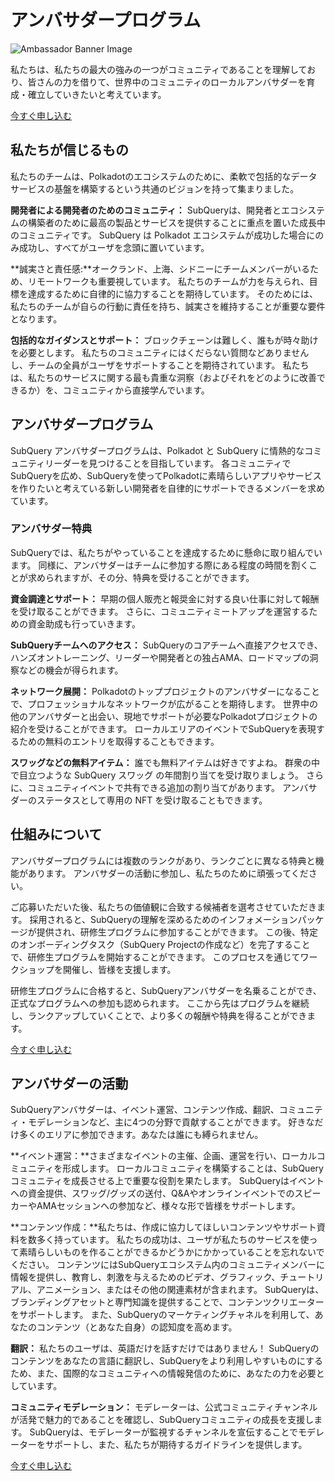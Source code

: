 # アンバサダープログラム

![Ambassador Banner Image](/assets/img/ambassador_banner.png)

私たちは、私たちの最大の強みの一つがコミュニティであることを理解しており、皆さんの力を借りて、世界中のコミュニティのローカルアンバサダーを育成・確立していきたいと考えています。

[今すぐ申し込む](https://forms.gle/GXBbJ6LDpNfM2v1X6)

## 私たちが信じるもの

私たちのチームは、Polkadotのエコシステムのために、柔軟で包括的なデータサービスの基盤を構築するという共通のビジョンを持って集まりました。

**開発者による開発者のためのコミュニティ：** SubQueryは、開発者とエコシステムの構築者のために最高の製品とサービスを提供することに重点を置いた成長中のコミュニティです。 SubQuery は Polkadot エコシステムが成功した場合にのみ成功し、すべてがユーザを念頭に置いています。

**誠実さと責任感:**オークランド、上海、シドニーにチームメンバーがいるため、リモートワークも重要視しています。 私たちのチームが力を与えられ、目標を達成するために自律的に協力することを期待しています。 そのためには、私たちのチームが自らの行動に責任を持ち、誠実さを維持することが重要な要件となります。

**包括的なガイダンスとサポート：** ブロックチェーンは難しく、誰もが時々助けを必要とします。 私たちのコミュニティにはくだらない質問などありませんし、チームの全員がユーザをサポートすることを期待されています。 私たちは、私たちのサービスに関する最も貴重な洞察（およびそれをどのように改善できるか）を、コミュニティから直接学んでいます。

## アンバサダープログラム

SubQuery アンバサダープログラムは、Polkadot と SubQuery に情熱的なコミュニティリーダーを見つけることを目指しています。 各コミュニティでSubQueryを広め、SubQueryを使ってPolkadotに素晴らしいアプリやサービスを作りたいと考えている新しい開発者を自律的にサポートできるメンバーを求めています。

### アンバサダー特典

SubQueryでは、私たちがやっていることを達成するために懸命に取り組んでいます。 同様に、アンバサダーはチームに参加する際にある程度の時間を割くことが求められますが、その分、特典を受けることができます。

**資金調達とサポート：** 早期の個人販売と報奨金に対する良い仕事に対して報酬を受け取ることができます。 さらに、コミュニティミートアップを運営するための資金助成も行っていきます。

**SubQueryチームへのアクセス：** SubQueryのコアチームへ直接アクセスでき、ハンズオントレーニング、リーダーや開発者との独占AMA、ロードマップの洞察などの機会が得られます。

**ネットワーク展開：** Polkadotのトッププロジェクトのアンバサダーになることで、プロフェッショナルなネットワークが広がることを期待します。 世界中の他のアンバサダーと出会い、現地でサポートが必要なPolkadotプロジェクトの紹介を受けることができます。 ローカルエリアのイベントでSubQueryを表現するための無料のエントリを取得することもできます。

**スワッグなどの無料アイテム：** 誰でも無料アイテムは好きですよね。 群衆の中で目立つような SubQuery スワッグ の年間割り当てを受け取りましょう。 さらに、コミュニティイベントで共有できる追加の割り当てがあります。 アンバサダーのステータスとして専用の NFT を受け取ることもできます。

## 仕組みについて

アンバサダープログラムには複数のランクがあり、ランクごとに異なる特典と機能があります。 アンバサダーの活動に参加し、私たちのために頑張ってください。

ご応募いただいた後、私たちの価値観に合致する候補者を選考させていただきます。 採用されると、SubQueryの理解を深めるためのインフォメーションパッケージが提供され、研修生プログラムに参加することができます。 この後、特定のオンボーディングタスク（SubQuery Projectの作成など）を完了することで、研修生プログラムを開始することができます。 このプロセスを通じてワークショップを開催し、皆様を支援します。

研修生プログラムに合格すると、SubQueryアンバサダーを名乗ることができ、正式なプログラムへの参加も認められます。 ここから先はプログラムを継続し、ランクアップしていくことで、より多くの報酬や特典を得ることができます。

[今すぐ申し込む](https://forms.gle/GXBbJ6LDpNfM2v1X6)

## アンバサダーの活動

SubQueryアンバサダーは、イベント運営、コンテンツ作成、翻訳、コミュニティ・モデレーションなど、主に4つの分野で貢献することができます。 好きなだけ多くのエリアに参加できます。あなたは誰にも縛られません。

**イベント運営：**さまざまなイベントの主催、企画、運営を行い、ローカルコミュニティを形成します。 ローカルコミュニティを構築することは、SubQuery コミュニティを成長させる上で重要な役割を果たします。 SubQueryはイベントへの資金提供、スワッグ/グッズの送付、Q&AやオンラインイベントでのスピーカーやAMAセッションへの参加など、様々な形で皆様をサポートします。

**コンテンツ作成：**私たちは、作成に協力してほしいコンテンツやサポート資料を数多く持っています。 私たちの成功は、ユーザが私たちのサービスを使って素晴らしいものを作ることができるかどうかにかかっていることを忘れないでください。 コンテンツにはSubQueryエコシステム内のコミュニティメンバーに情報を提供し、教育し、刺激を与えるためのビデオ、グラフィック、チュートリアル、アニメーション、またはその他の関連素材が含まれます。 SubQueryは、ブランディングアセットと専門知識を提供することで、コンテンツクリエーターをサポートします。 また、SubQueryのマーケティングチャネルを利用して、あなたのコンテンツ（とあなた自身）の認知度を高めます。

**翻訳：** 私たちのユーザは、英語だけを話すだけではありません！ SubQueryのコンテンツをあなたの言語に翻訳し、SubQueryをより利用しやすいものにするため、また、国際的なコミュニティへの情報発信のために、あなたの力を必要としています。

**コミュニティモデレーション：** モデレーターは、公式コミュニティチャンネルが活発で魅力的であることを確認し、SubQueryコミュニティの成長を支援します。 SubQueryは、モデレーターが監視するチャンネルを宣伝することでモデレーターをサポートし、また、私たちが期待するガイドラインを提供します。

[今すぐ申し込む](https://forms.gle/GXBbJ6LDpNfM2v1X6)